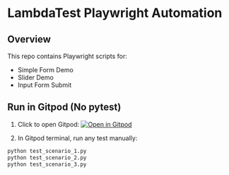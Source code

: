 # LambdaTest Playwright Automation

## Overview
This repo contains Playwright scripts for:
- Simple Form Demo
- Slider Demo
- Input Form Submit

## Run in Gitpod (No pytest)

1. Click to open Gitpod:
[![Open in Gitpod](https://gitpod.io/button/open-in-gitpod.svg)](https://gitpod.io/#https://github.com/YOUR_USERNAME/playwright-lambdatest-automation)

2. In Gitpod terminal, run any test manually:
```bash
python test_scenario_1.py
python test_scenario_2.py
python test_scenario_3.py
